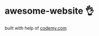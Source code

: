 # awesome-website :ok_hand:                                                     
built with help of <a href="http://johnelder.com/">codemy.com</a>
